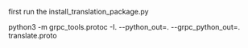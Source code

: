 first run the install_translation_package.py

python3 -m grpc_tools.protoc -I. --python_out=. --grpc_python_out=. translate.proto
